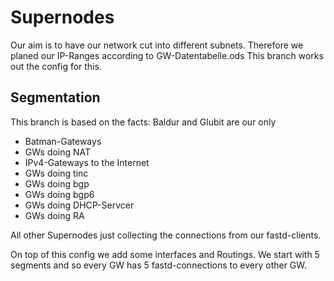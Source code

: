 # Supernodes

Our aim is to have our network cut into different subnets. Therefore we planed our IP-Ranges according to GW-Datentabelle.ods
This branch works out the config for this.


## Segmentation
This branch is based on the facts: 
Baldur and Glubit are our only 
- Batman-Gateways 
- GWs doing NAT
- IPv4-Gateways to the Internet 
- GWs doing tinc 
- GWs doing bgp 
- GWs doing bgp6 
- GWs doing DHCP-Servcer
- GWs doing RA

All other Supernodes just collecting the connections from our fastd-clients.  

On top of this config we add some interfaces and Routings. 
We start with 5 segments and so every GW has 5 fastd-connections to every other GW. 







